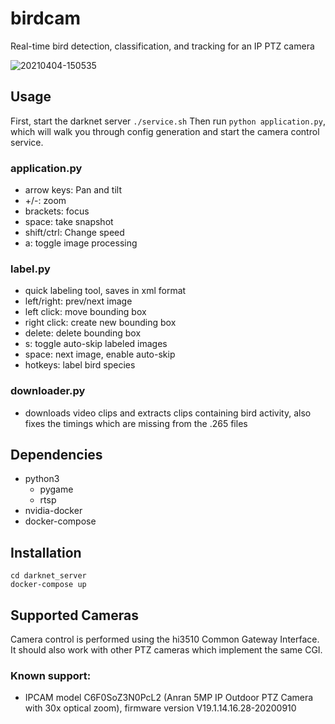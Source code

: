 # birdcam
Real-time bird detection, classification, and tracking for an IP PTZ camera

![20210404-150535](https://user-images.githubusercontent.com/5778014/140254110-1e4bcde0-f892-4d0e-9436-c74edd74f5e1.jpg)


## Usage
First, start the darknet server `./service.sh` 
Then run `python application.py`, which will walk you through config generation and start the camera control service.

### application.py
- arrow keys: Pan and tilt 
- +/-: zoom
- brackets: focus
- space: take snapshot
- shift/ctrl: Change speed
- a: toggle image processing

### label.py
- quick labeling tool, saves in xml format
- left/right: prev/next image
- left click: move bounding box
- right click: create new bounding box
- delete: delete bounding box
- s: toggle auto-skip labeled images
- space: next image, enable auto-skip
- hotkeys: label bird species

### downloader.py
- downloads video clips and extracts clips containing bird activity, also fixes the timings which are missing from the .265 files

## Dependencies
- python3
	- pygame
	- rtsp
- nvidia-docker
- docker-compose

## Installation
```git submodule update --init --recursive 
cd darknet_server
docker-compose up
```
## Supported Cameras
Camera control is performed using the hi3510 Common Gateway Interface. It should also work with other PTZ cameras which implement the same CGI.

### Known support:
- IPCAM model C6F0SoZ3N0PcL2 (Anran 5MP IP Outdoor PTZ Camera with 30x optical zoom), firmware version V19.1.14.16.28-20200910
